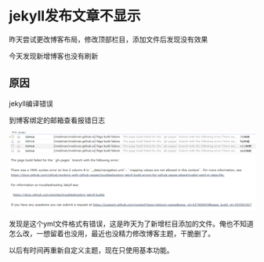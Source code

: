 # jekyll发布文章不显示

昨天尝试更改博客布局，修改顶部栏目，添加文件后发现没有效果

今天发现新增博客也没有刷新

## 原因

jekyll编译错误

到博客绑定的邮箱查看报错日志

<img src=".\imgs\image-20211115125643082.png"/>

<img src=".\imgs\image-20211115125724429.png"/>

发现是这个yml文件格式有错误，这是昨天为了新增栏目添加的文件。俺也不知道怎么改，一想留着也没用，最近也没精力修改博客主题，干脆删了。

以后有时间再重新自定义主题，现在只使用基本功能。